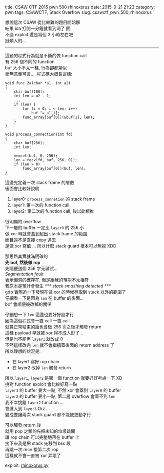 title: CSAW CTF 2015 pwn 500 rhinoxorus 
date: 2015-9-21 21:23
category: pwn
tags: CSAWCTF, Stack Overflow
slug: csawctf_pwn_500_rhinoxorus

想說這次 CSAW 從比較難的題目開始解  
結果 ida 打開一分鐘就看到洞了 囧  
不過 exploit 還是寫個 3 小時左右吧  
挺煩人的...
* * *

這題的程式行為就是不斷的做 function call  
有 256 個不同的 function  
buf 大小不太一樣, 行為卻都類似  
毫無意義可言....
程式碼大概長這樣:  

```
void func_2a(char *a1, int a2)
{
    char buf[100];
    int len = a2 - 1;
    ...
    if (len) {
        for (i = 0; i < len; i++)
            buf ^= a1[i];
        func_array[buf[0]](&buf[1], len);
    }
}

void process_connection(int fd)
{
    char buf[256];
    int len;

    memset(buf, 0, 256);
    len = recv(fd, buf, 256, 0));
    if (len > 0)
        func_array[buf[0]](buf, len);
}
```

這邊先定義一次 stack frame 的層數  
後面會比較好說明  

1. layer0: `process_connetion` 的 stack frame  
2. layer1: 第一次的 function call  
3. layer2: 第二次的 function call, 後以此類推  

很明顯的 overflow  
下一層的 buffer 一定比 `layer0` 的 256 小  
做 xor 時就會蓋到超出 stack frame 的範圍  
而且還不是直接 copy 過去  
是做 xor 寫值 ... 所以什麼 stack guard 根本可以無視 XDD  

那思路其實就滿明確的  
**先 bof, 然後做 rop**  
先隨便送個 256 字元試試...  
*Segmentation fault*  
表示漏洞的確存在, 但是跟我的預期不太相符  
我原本是預計會發生 _\*\*\* stack smashing detected \*\*\*_  
gdb 實際追一下發現在做 xor 的時候存取到 stack 以外的範圍了  
仔細看一下是因為 `len` 在 buffer 的後面...  
bof 會順便被改掉的關係  

仔細想一下 `len` 這邊也要好好設才行  
因為這個程式會一直 call 一直 call  
就算正常結束的話也會做 256 次之後才觸發 return  
這樣 payload 早就被 xor 得不成人形了...  
但是也不能再 `layer1` 就改成 0  
不然這樣改完 `len` 就不會繼續蓋後面的 return address 了  
所以理想的狀況是:  

* 在 layer1 寫好 rop chain  
* 在 layer2 改掉 `len` 觸發 return  

所以 `layer1`, `layer2` 是哪一個 function 就要好好考慮一下 XD  
挑對 function exploit 會比較好寫一點  
`layer1` 的 buffer 要大一點, 不然 xor 會蓋到 `layer0` 的 buffer  
`layer2` 的 buffer 要小一點, 第二層 overflow 會蓋不到 `len`  
我不幸挑錯 `layer2` function ...  
會進入到 `layer3` Orz ...  
變成要讓兩次 stack guard 都不能被更動才行  

可以觸發 return 後  
就用 pop 之類的先把未知的垃圾跳開  
讓 rop chain 可以完整地落在 buffer 上  
接下來我是把 stack 先移到 bss 段  
再跳一次 recv 接第二次 rop  
這樣就不會一直被 xor 弄壞了  

exploit: [rhinoxorus.py]({filename}/exp/rhinoxorus.py)  
